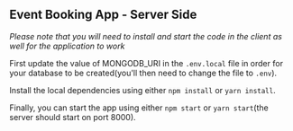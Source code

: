 ## Event Booking App - Server Side

*Please note that you will need to install and start the code in the client as well for the application to work*

First update the value of MONGODB_URI in the `.env.local` file in order for your database to be created(you'll then need to change the file to `.env`).

Install the local dependencies using either `npm install` or `yarn install`.

Finally, you can start the app using either `npm start` or `yarn start`(the server should start on port 8000).